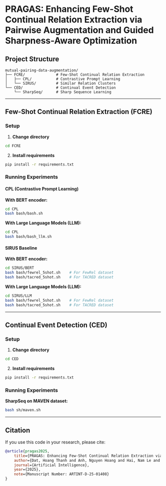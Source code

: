 # PRAGAS: Enhancing Few-Shot Continual Relation Extraction via Pairwise Augmentation and Guided Sharpness-Aware Optimization
## Project Structure

```
mutual-pairing-data-augmentation/
├── FCRE/              # Few-Shot Continual Relation Extraction
│   ├── CPL/           # Contrastive Prompt Learning
│   └── SIRUS/         # Similar Relation Clusters
└── CED/               # Continual Event Detection
    └── SharpSeq/      # Sharp Sequence Learning
```

---

## Few-Shot Continual Relation Extraction (FCRE)

### Setup

1. **Change directory**
```bash
cd FCRE
```

2. **Install requirements**
```bash
pip install -r requirements.txt
```

### Running Experiments

#### CPL (Contrastive Prompt Learning)

**With BERT encoder:**
```bash
cd CPL
bash bash/bash.sh
```

**With Large Language Models (LLM):**
```bash
cd CPL
bash bash/bash_llm.sh
```

#### SIRUS Baseline

**With BERT encoder:**
```bash
cd SIRUS/BERT
bash bash/fewrel_5shot.sh    # For FewRel dataset
bash bash/tacred_5shot.sh    # For TACRED dataset
```

**With Large Language Models (LLM):**
```bash
cd SIRUS/LLM
bash bash/fewrel_5shot.sh    # For FewRel dataset
bash bash/tacred_5shot.sh    # For TACRED dataset
```

---


## Continual Event Detection (CED)

### Setup

1. **Change directory**
```bash
cd CED
```

2. **Install requirements**
```bash
pip install -r requirements.txt
```

### Running Experiments

**SharpSeq on MAVEN dataset:**
```bash
bash sh/maven.sh
```

---
## Citation

If you use this code in your research, please cite:

```bibtex
@article{pragas2025,
    title={PRAGAS: Enhancing Few-Shot Continual Relation Extraction via Pairwise Augmentation and Guided Sharpness-Aware Optimization},
    author={Dat, Hoang Thanh and Anh, Nguyen Hoang and Hai, Nam Le and Van, Linh Ngo and Dinh, Sang},
    journal={Artificial Intelligence},
    year={2025},
    note={Manuscript Number: ARTINT-D-25-01408}
}
```